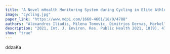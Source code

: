 ```yaml
---
title: "A Novel mHealth Monitoring System during Cycling in Elite Athletes"
image: "cycling.jpg"
paper_link: "https://www.mdpi.com/1660-4601/18/9/4788"
authors: "Alexandros Iliadis, Milena Tomovic, Dimitrios Dervas, Markella Psymarnou, Kosmas Christoulas, Evangelia Joseph Kouidi,Asterios Pantazis Deligiannis"
description: "2021, Int. J. Environ. Res. Public Health 2021, 18(9), 4788"
show: "true"
---
```

ddzaKa
